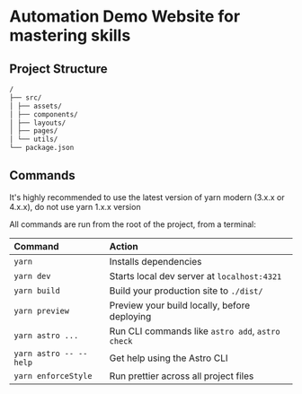 # Automation Demo Website for mastering skills

## Project Structure

```md
/
├── src/
│ ├── assets/
│ ├── components/
│ ├── layouts/
│ ├── pages/
│ └── utils/
└── package.json
```

## Commands

It's highly recommended to use the latest version of yarn modern (3.x.x or 4.x.x), do not use yarn 1.x.x version

All commands are run from the root of the project, from a terminal:

| Command                | Action                                           |
| :--------------------- | :----------------------------------------------- |
| `yarn`                 | Installs dependencies                            |
| `yarn dev`             | Starts local dev server at `localhost:4321`      |
| `yarn build`           | Build your production site to `./dist/`          |
| `yarn preview`         | Preview your build locally, before deploying     |
| `yarn astro ...`       | Run CLI commands like `astro add`, `astro check` |
| `yarn astro -- --help` | Get help using the Astro CLI                     |
| `yarn enforceStyle`    | Run prettier across all project files            |
